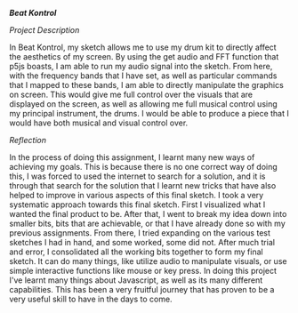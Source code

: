 ***Beat Kontrol***

*Project Description*

In Beat Kontrol, my sketch allows me to use my drum kit to directly affect the aesthetics of my screen. By using the get audio and FFT function that p5js boasts, I am able to run my audio signal into the sketch. From here, with the frequency bands that I have set, as well as particular commands that I mapped to these bands, I am able to directly manipulate the graphics on screen. This would give me full control over the visuals that are displayed on the screen, as well as allowing me full musical control using my principal instrument, the drums. I would be able to produce a piece that I would have both musical and visual control over.

*Reflection*

In the process of doing this assignment, I learnt many new ways of achieving my goals. This is because there is no one correct way of doing this, I was forced to used the internet to search for a solution, and it is through that search for the solution that I learnt new tricks that have also helped to improve in various aspects of this final sketch. I took a very systematic approach towards this final sketch. First I visualized what I wanted the final product to be. After that, I went to break my idea down into smaller bits, bits that are achievable, or that I have already done so with my previous assignments. From there, I tried expanding on the various test sketches I had in hand, and some worked, some did not. After much trial and error, I consolidated all the working bits together to form my final sketch. It can do many things, like utilize audio to manipulate visuals, or use simple interactive functions like mouse or key press. In doing this project I've learnt many things about Javascript, as well as its many different capabilities. This has been a very fruitful journey that has proven to be a very useful skill to have in the days to come.

